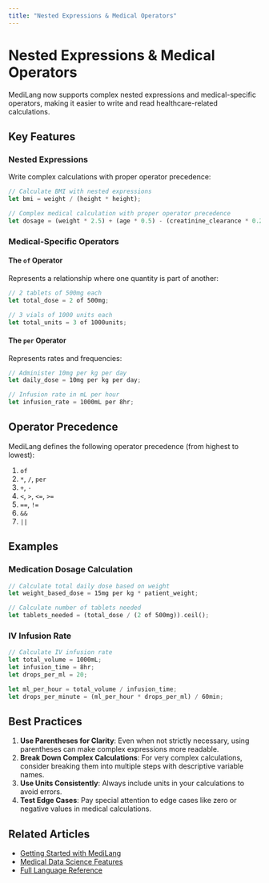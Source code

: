 ```yaml
---
title: "Nested Expressions & Medical Operators"
---
```


# Nested Expressions & Medical Operators

MediLang now supports complex nested expressions and medical-specific operators, making it easier to write and read healthcare-related calculations.

## Key Features

### Nested Expressions

Write complex calculations with proper operator precedence:

```rust
// Calculate BMI with nested expressions
let bmi = weight / (height * height);

// Complex medical calculation with proper operator precedence
let dosage = (weight * 2.5) + (age * 0.5) - (creatinine_clearance * 0.2);
```

### Medical-Specific Operators

#### The `of` Operator

Represents a relationship where one quantity is part of another:

```rust
// 2 tablets of 500mg each
let total_dose = 2 of 500mg;

// 3 vials of 1000 units each
let total_units = 3 of 1000units;
```

#### The `per` Operator

Represents rates and frequencies:

```rust
// Administer 10mg per kg per day
let daily_dose = 10mg per kg per day;

// Infusion rate in mL per hour
let infusion_rate = 1000mL per 8hr;
```

## Operator Precedence

MediLang defines the following operator precedence (from highest to lowest):

1. `of`
2. `*`, `/`, `per`
3. `+`, `-`
4. `<`, `>`, `<=`, `>=`
5. `==`, `!=`
6. `&&`
7. `||`

## Examples

### Medication Dosage Calculation

```rust
// Calculate total daily dose based on weight
let weight_based_dose = 15mg per kg * patient_weight;

// Calculate number of tablets needed
let tablets_needed = (total_dose / (2 of 500mg)).ceil();
```

### IV Infusion Rate

```rust
// Calculate IV infusion rate
let total_volume = 1000mL;
let infusion_time = 8hr;
let drops_per_ml = 20;

let ml_per_hour = total_volume / infusion_time;
let drops_per_minute = (ml_per_hour * drops_per_ml) / 60min;
```

## Best Practices

1. **Use Parentheses for Clarity**: Even when not strictly necessary, using parentheses can make complex expressions more readable.
2. **Break Down Complex Calculations**: For very complex calculations, consider breaking them into multiple steps with descriptive variable names.
3. **Use Units Consistently**: Always include units in your calculations to avoid errors.
4. **Test Edge Cases**: Pay special attention to edge cases like zero or negative values in medical calculations.

## Related Articles

- [Getting Started with MediLang](/getting-started/)
- [Medical Data Science Features](/key-features/medical-data-science/)
- [Full Language Reference](/reference/)
